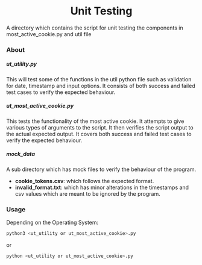<h1 align="center">Unit Testing</h1>

A directory which contains the script for unit testing the components in most_active_cookie.py and util file

### About

##### ut_utility.py

This will test some of the functions in the util python file such as validation for date, timestamp and input options. It consists of both success and failed test cases to verify the expected behaviour.

##### ut_most_active_cookie.py

This tests the functionality of the most active cookie. It attempts to give various types of arguments to the script. It then verifies the script output to the actual expected output. It covers both success and failed test cases to verify the expected behaviour.

##### mock_data

A sub directory which has mock files to verify the behaviour of the program.

- <b>cookie_tokens.csv</b>: which follows the expected format.
- <b>invalid_format.txt</b>: which has minor alterations in the timestamps and csv values which are meant to be ignored by the program.

### Usage

Depending on the Operating System:

```sh
python3 <ut_utility or ut_most_active_cookie>.py
```

or

```sh
python <ut_utility or ut_most_active_cookie>.py
```

